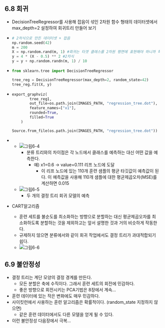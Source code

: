 ## 6.8 회귀

- DecisionTreeRegressor를 사용해 잡음이 섞인 2차원 함수 형태의 데이터셋에서 max_depth=2 설정하여 회귀트리 만들어 보기

- ```python
  # 2차식으로 만든 데이터셋 + 잡음
  np.random.seed(42)
  m = 200
  X = np.random.rand(m, 1) #회귀는 타겟 클래스를 2차원 평면에 표현해야 하니까 특성 1개 사용.
  y = 4 * (X - 0.5) ** 2 #2차식
  y = y + np.random.randn(m, 1) / 10
  ```

- ```python
  from sklearn.tree import DecisionTreeRegressor
  
  tree_reg = DecisionTreeRegressor(max_depth=2, random_state=42)
  tree_reg.fit(X, y)
  ```

- ```python
  export_graphviz(
          tree_reg1,
          out_file=os.path.join(IMAGES_PATH, "regression_tree.dot"),
          feature_names=["x1"],
          rounded=True,
          filled=True
      )
  
  Source.from_file(os.path.join(IMAGES_PATH, "regression_tree.dot"))
  ```

- - ![그림6-4](https://user-images.githubusercontent.com/52944554/160781976-ef3da915-a991-42ff-9306-aa1882b02b4c.PNG)
    - 분류 트리와의 차이점은 각 노드에서 클래스를 예측하는 대신 어떤 값을 예측한다.
      - 예) x1=0.6 -> value=0.111 리프 노드에 도달
        - 이 리프 노드에 있는 110개 훈련 샘플의 평균 타깃값이 예측값이 된다. 이 예측값을 사용해 110개 샘플에 대한 평균제곱오차(MSE)를 계산하면 0.015
  - ![그림6-5](https://user-images.githubusercontent.com/52944554/160782053-c791a65e-4472-418d-b140-f284bcd08c57.PNG)
    - 두 개의 결정 트리 회귀 모델의 예측
  
- CART알고리즘

  - 훈련 세트를 불순도를 최소화하는 방향으로 분할하는 대신 평균제곱오차를 최소화하도록 분할하는 것을 제외하고는 앞서 설명한 것과 거의 비슷하게 작동한다.
  - 규제하지 않으면  분류에서와 같이 회귀 작업에서도 결정 트리가 과대적합되기 쉽다.
  - ![그림6-6](https://user-images.githubusercontent.com/52944554/160782137-065e3cf1-1a78-4ed5-ac9f-4e59e7b3ee45.PNG)





## 6.9 불안정성

- 결정 트리는 계단 모양의 결정 경계를 만든다.
  - 모든 분할은 축에 수직이다. 그래서 훈련 세트의 회전에 민감하다.
  - 좋은 방향으로 회전시키는 PCA기법은 8장에서 계속...
- 훈련 데이터에 있는 작은 변화에도 매우 민감하다.
- 사이킷런에서 사용하는 훈련 알고리즘은 확률적이다. (random_state 지정하지 않으면)
  - 같은 훈련 데이터에서도 다른 모델을 얻게 될 수 있다.
- 이런 불안정성 다음장에서 극복...